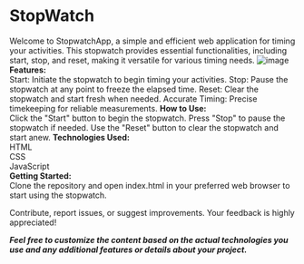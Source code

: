 # StopWatch
 Welcome to StopwatchApp, a simple and efficient web application for timing your activities. This stopwatch provides essential functionalities, including start, stop, and reset, making it versatile for various timing needs.
 ![image](https://github.com/shemnduati/StopWatch/assets/25221118/8f2b555d-33e8-4fff-9dc1-cc8fa5d98995)
<b>Features:</b><br>
Start: Initiate the stopwatch to begin timing your activities.
Stop: Pause the stopwatch at any point to freeze the elapsed time.
Reset: Clear the stopwatch and start fresh when needed.
Accurate Timing: Precise timekeeping for reliable measurements.
<b>How to Use:</b><br>
Click the "Start" button to begin the stopwatch.
Press "Stop" to pause the stopwatch if needed.
Use the "Reset" button to clear the stopwatch and start anew.
<b>Technologies Used:</b><br>
HTML<br>
CSS<br>
JavaScript<br>
<b>Getting Started:</b><br>
Clone the repository and open index.html in your preferred web browser to start using the stopwatch.

Contribute, report issues, or suggest improvements. Your feedback is highly appreciated!

<b><I>Feel free to customize the content based on the actual technologies you use and any additional features or details about your project.</i></b>
